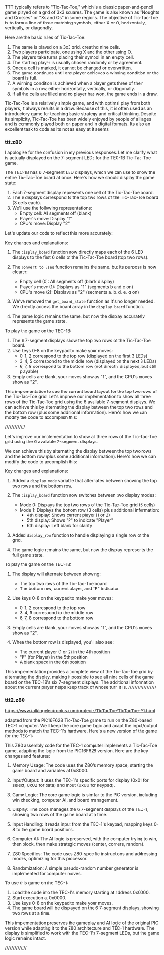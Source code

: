 TTT typically refers to "Tic-Tac-Toe," which is a classic paper-and-pencil game played on a grid of 3x3 squares. The game is also known as "Noughts and Crosses" or "Xs and Os" in some regions. The objective of Tic-Tac-Toe is to form a line of three matching symbols, either X or O, horizontally, vertically, or diagonally.

Here are the basic rules of Tic-Tac-Toe:

1. The game is played on a 3x3 grid, creating nine cells.
2. Two players participate, one using X and the other using O.
3. The players take turns placing their symbol in an empty cell.
4. The starting player is usually chosen randomly or by agreement.
5. Once a cell is marked, it cannot be changed or overwritten.
6. The game continues until one player achieves a winning condition or the board is full.
7. A winning condition is achieved when a player gets three of their symbols in a row, either horizontally, vertically, or diagonally.
8. If all the cells are filled and no player has won, the game ends in a draw.

Tic-Tac-Toe is a relatively simple game, and with optimal play from both players, it always results in a draw. Because of this, it is often used as an introductory game for teaching basic strategy and critical thinking. Despite its simplicity, Tic-Tac-Toe has been widely enjoyed by people of all ages and is commonly played both on paper and in digital formats. Its also an excellent task to code as its not as easy at it seems

### ttt.z80
I apologize for the confusion in my previous responses. Let me clarify what is actually displayed on the 7-segment LEDs for the TEC-1B Tic-Tac-Toe game.

The TEC-1B has 6 7-segment LED displays, which we can use to show the entire Tic-Tac-Toe board at once. Here's how we should display the game state:

1. Each 7-segment display represents one cell of the Tic-Tac-Toe board.
2. The 6 displays correspond to the top two rows of the Tic-Tac-Toe board (3 cells each).
3. We'll use the following representations:
   - Empty cell: All segments off (blank)
   - Player's move: Display "1"
   - CPU's move: Display "2"

Let's update our code to reflect this more accurately:


 

Key changes and explanations:

1. The `display_board` function now directly maps each of the 6 LED displays to the first 6 cells of the Tic-Tac-Toe board (top two rows).

2. The `convert_to_7seg` function remains the same, but its purpose is now clearer:
   - Empty cell (0): All segments off (blank display)
   - Player's move (1): Displays as "1" (segments b and c on)
   - CPU's move (2): Displays as "2" (segments a, b, d, e, g on)

3. We've removed the `get_board_state` function as it's no longer needed. We directly access the board array in the `display_board` function.

4. The game logic remains the same, but now the display accurately represents the game state.

To play the game on the TEC-1B:

1. The 6 7-segment displays show the top two rows of the Tic-Tac-Toe board.
2. Use keys 0-8 on the keypad to make your moves:
   - 0, 1, 2 correspond to the top row (displayed on the first 3 LEDs)
   - 3, 4, 5 correspond to the middle row (displayed on the next 3 LEDs)
   - 6, 7, 8 correspond to the bottom row (not directly displayed, but still playable)
3. Empty cells are blank, your moves show as "1", and the CPU's moves show as "2".

This implementation to see the current board layout for the top two rows of the Tic-Tac-Toe grid.
Let's improve our implementation to show all three rows of the Tic-Tac-Toe grid using the 6 available 7-segment displays.
We can achieve this by alternating the display between the top two rows and the bottom row (plus some additional information). Here's how we can modify the code to accomplish this:

/////////////

 Let's improve our implementation to show all three rows of the Tic-Tac-Toe grid using the 6 available 7-segment displays.

We can achieve this by alternating the display between the top two rows and the bottom row (plus some additional information). Here's how we can modify the code to accomplish this:


 
Key changes and explanations:

1. Added a `display_mode` variable that alternates between showing the top two rows and the bottom row.

2. The `display_board` function now switches between two display modes:
   - Mode 0: Displays the top two rows of the Tic-Tac-Toe grid (6 cells)
   - Mode 1: Displays the bottom row (3 cells) plus additional information:
     * 4th display: Shows current player (1 or 2)
     * 5th display: Shows "P" to indicate "Player"
     * 6th display: Left blank for clarity

3. Added `display_row` function to handle displaying a single row of the grid.

4. The game logic remains the same, but now the display represents the full game state.

To play the game on the TEC-1B:

1. The display will alternate between showing:
   - The top two rows of the Tic-Tac-Toe board
   - The bottom row, current player, and "P" indicator

2. Use keys 0-8 on the keypad to make your moves:
   - 0, 1, 2 correspond to the top row
   - 3, 4, 5 correspond to the middle row
   - 6, 7, 8 correspond to the bottom row

3. Empty cells are blank, your moves show as "1", and the CPU's moves show as "2".

4. When the bottom row is displayed, you'll also see:
   - The current player (1 or 2) in the 4th position
   - "P" (for Player) in the 5th position
   - A blank space in the 6th position

This implementation provides a complete view of the Tic-Tac-Toe grid by alternating the display, making it possible to see all nine cells of the game board on the TEC-1B's six 7-segment displays. The additional information about the current player helps keep track of whose turn it is.
//////////////////

### ttt2.z80
https://www.talkingelectronics.com/projects/TicTacToe/TicTacToe-P1.html

adapted from the PIC16F628 Tic-Tac-Toe game to run on the Z80-based TEC-1 computer. We'll keep the core game logic and adapt the input/output methods to match the TEC-1's hardware. Here's a new version of the game for the TEC-1:


This Z80 assembly code for the TEC-1 computer implements a Tic-Tac-Toe game, adapting the logic from the PIC16F628 version. Here are the key changes and features:

1. Memory Usage: The code uses the Z80's memory space, starting the game board and variables at 0x8000.

2. Input/Output: It uses the TEC-1's specific ports for display (0x01 for select, 0x02 for data) and input (0x00 for keypad).

3. Game Logic: The core game logic is similar to the PIC version, including win checking, computer AI, and board management.

4. Display: The code manages the 6 7-segment displays of the TEC-1, showing two rows of the game board at a time.

5. Input Handling: It reads input from the TEC-1's keypad, mapping keys 0-8 to the game board positions.

6. Computer AI: The AI logic is preserved, with the computer trying to win, then block, then make strategic moves (center, corners, random).

7. Z80 Specifics: The code uses Z80-specific instructions and addressing modes, optimizing for this processor.

8. Randomization: A simple pseudo-random number generator is implemented for computer moves.

To use this game on the TEC-1:

1. Load the code into the TEC-1's memory starting at address 0x0000.
2. Start execution at 0x0000.
3. Use keys 0-8 on the keypad to make your moves.
4. The game board will be displayed on the 6 7-segment displays, showing two rows at a time.

This implementation preserves the gameplay and AI logic of the original PIC version while adapting it to the Z80 architecture and TEC-1 hardware. The display is simplified to work with the TEC-1's 7-segment LEDs, but the game logic remains intact.

//////////////

